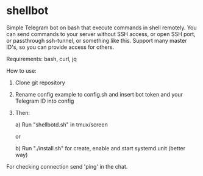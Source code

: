 # shellbot

Simple Telegram bot on bash that execute commands in shell remotely.
You can send commands to your server without SSH access, or open SSH port,
or passthrough ssh-tunnel, or something like this. Support many master ID's, so you can provide access
for others.

Requirements: bash, curl, jq

How to use:
1. Clone git repository
2. Rename config example to config.sh and insert bot token and your Telegram ID into config
3. Then:
   
   a) Run "shellbotd.sh" in tmux/screen

	or

   b) Run "./install.sh" for create, enable and start systemd unit (better way)

For checking connection send 'ping' in the chat.
